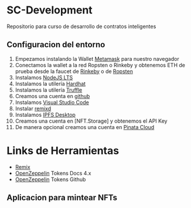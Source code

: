 # SC-Development
Repositorio para curso de desarrollo de contratos inteligentes

## Configuracion del entorno

1. Empezamos instalando la Wallet [Metamask](https://metamask.io/) para nuestro navegador
2. Conectamos la wallet a la red Ropsten o Rinkeby y obtenemos ETH de prueba desde la faucet de [Rinkeby](https://faucet.rinkeby.io/) o de [Ropsten](https://faucet.metamask.io/)
3. Instalamos [NodeJS LTS](https://nodejs.org/es/download/)
4. Instalamos la utilería [Hardhat](https://hardhat.org/getting-started/)
5. Instalamos la utilería [Truffle](https://trufflesuite.com/docs/truffle/getting-started/installation.html) 
6. Creamos una cuenta en [github](https://github.com/)
7. Instalamos [Visual Studio Code](https://code.visualstudio.com/download)
8. Instalar [remixd](https://www.npmjs.com/package/@remix-project/remixd)
9. Instalamos [IPFS Desktop](https://github.com/ipfs/ipfs-desktop/releases)
10. Creamos una cuenta en [NFT.Storage] y obtenemos el API Key 
11. De manera opcional creamos una cuenta en [Pinata Cloud](https://www.pinata.cloud/)

# Links de Herramientas

* [Remix](https://remix.ethereum.org/)
* [OpenZeppelin](https://docs.openzeppelin.com/contracts/4.x/) Tokens Docs 4.x
* [OpenZeppelin](https://github.com/OpenZeppelin/openzeppelin-contracts/tree/release-v4.2/contracts/token) Tokens Github


## Aplicacion para mintear NFTs

